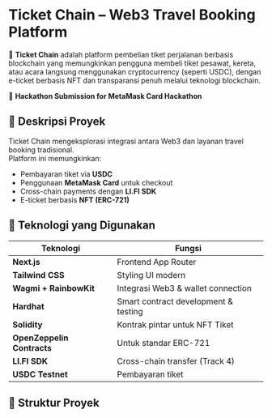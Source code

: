 # Ticket Chain – Web3 Travel Booking Platform

🎫 **Ticket Chain** adalah platform pembelian tiket perjalanan berbasis blockchain yang memungkinkan pengguna membeli tiket pesawat, kereta, atau acara langsung menggunakan cryptocurrency (seperti USDC), dengan e-ticket berbasis NFT dan transparansi penuh melalui teknologi blockchain.

🔗 **Hackathon Submission for MetaMask Card Hackathon**

## 🎯 Deskripsi Proyek

Ticket Chain mengeksplorasi integrasi antara Web3 dan layanan travel booking tradisional.  
Platform ini memungkinkan:

- Pembayaran tiket via **USDC**
- Penggunaan **MetaMask Card** untuk checkout
- Cross-chain payments dengan **LI.FI SDK**
- E-ticket berbasis **NFT (ERC-721)**

## 🔧 Teknologi yang Digunakan

| Teknologi | Fungsi |
|----------|--------|
| **Next.js** | Frontend App Router |
| **Tailwind CSS** | Styling UI modern |
| **Wagmi + RainbowKit** | Integrasi Web3 & wallet connection |
| **Hardhat** | Smart contract development & testing |
| **Solidity** | Kontrak pintar untuk NFT Tiket |
| **OpenZeppelin Contracts** | Untuk standar ERC-721 |
| **LI.FI SDK** | Cross-chain transfer (Track 4) |
| **USDC Testnet** | Pembayaran tiket |

## 📁 Struktur Proyek
